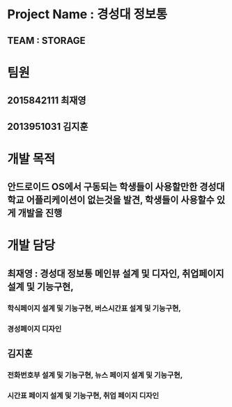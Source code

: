 Project Name : 경성대 정보통
=========================================
TEAM : STORAGE
----------------------------------------
# 팀원 
## 2015842111 최재영
## 2013951031 김지훈 
# 개발 목적 
## 안드로이드 OS에서 구동되는 학생들이 사용할만한 경성대학교 어플리케이션이 없는것을 발견, 학생들이 사용할수 있게 개발을 진행
# 개발 담당
## 최재영 : 경성대 정보통 메인뷰 설계 및 디자인, 취업페이지 설계 및 기능구현,
### 학식페이지 설계 및 기능구현, 버스시간표 설계 및 기능구현,
### 경성페이지 디자인

## 김지훈
### 전화번호부 설계 및 기능구현, 뉴스 페이지 설계 및 기능구현,
### 시간표 페이지 설계 및 기능구현, 취업 페이지 디자인 

